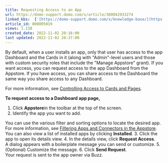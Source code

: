 ```yaml
---
title: Requesting Access to an App
url: https://domo-support.domo.com/s/article/360042933274
linked_kbs:  ['[https://domo-support.domo.com/s/knowledge-base/](https://domo-support.domo.com/s/knowledge-base/)', '[https://domo-support.domo.com/s/](https://domo-support.domo.com/s/)', '[https://domo-support.domo.com/s/topic/0TO5w000000ZampGAC](https://domo-support.domo.com/s/topic/0TO5w000000ZampGAC)', '[https://domo-support.domo.com/s/topic/0TO5w000000ZaoMGAS](https://domo-support.domo.com/s/topic/0TO5w000000ZaoMGAS)', '[https://domo-support.domo.com/s/article/360042933274](https://domo-support.domo.com/s/article/360042933274)', '[https://domo-support.domo.com/s/topic/0TO5w000000ZaoMGAS/using-the-appstore](https://domo-support.domo.com/s/topic/0TO5w000000ZaoMGAS/using-the-appstore)', '[https://domo-support.domo.com/s/article/360043429933](https://domo-support.domo.com/s/article/360043429933)', '[https://domo-support.domo.com/s/article/360043429953](https://domo-support.domo.com/s/article/360043429953)', '[https://domo-support.domo.com/s/article/360042925494](https://domo-support.domo.com/s/article/360042925494)', '[https://domo-support.domo.com/s/article/360043429913](https://domo-support.domo.com/s/article/360043429913)', '[https://domo-support.domo.com/s/article/4408174643607](https://domo-support.domo.com/s/article/4408174643607)', '[https://domo-support.domo.com/s/login/](https://domo-support.domo.com/s/login/)']
article_id: 000005019
views: 1.138
created_date: 2022-11-02 20:16:00
last updated: 2022-11-02 20:37:00
---
```




By default, when a user installs an app, only that user has access to the app Dashboard and the Cards in it (along with "Admin"-level users and those with custom security roles that include the "Manage Appstore" grant). If you want access, you can request access to the app Dashboard from the Appstore. If you have access, you can share access to the Dashboard the same way you share access to any Dashboard. 



For more information, see [Controlling Access to Cards and Pages](https://domohelp.domo.com/Administer/Controlling_Access_in_Domo/01Controlling_Access_to_Cards_and_Pages "Controlling Access to Cards and Pages").


**To request access to a Dashboard app page,**


1. Click **Appstore**in the toolbar at the top of the screen.
2. Identify the app you want to add.  
  
You can use the various filter and sorting options to locate the desired app. For more information, see [Filtering Apps and Connectors in the Appstore](https://domohelp.domo.com/The_Appstore/Using_the_Appstore/Filtering_Apps_and_Connectors_in_the_Appstore "Filtering Apps and Connectors in the Appstore"). You can also view a list of installed apps by clicking **Installed**.
3. Click the app to open its details view.
4. In the details view, click **Request Access**.   
A dialog appears with a boilerplate message you can send or customize.
5. (Optional) Customize the message.
6. Click **Send Request**.  
Your request is sent to the app owner via Buzz.



